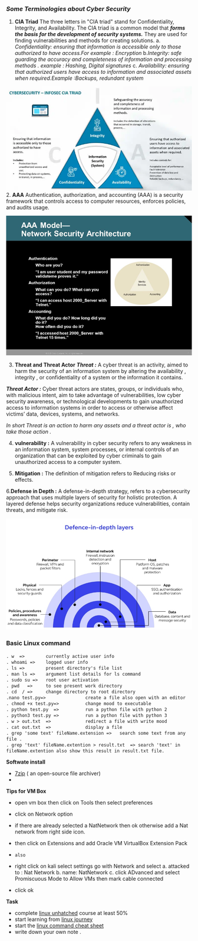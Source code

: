 ### _Some Terminologies about Cyber Security_
 1. **CIA Triad**
 The three letters in "CIA triad" stand for Confidentiality, Integrity, and Availability. The CIA triad is a common model that ***forms the basis for the development of security systems.*** They are used for finding vulnerabilities and methods for creating solutions.
  a. _Confidentiality: ensuring that information is accessible only to those authorized to have access.For example : Encryption_
  b._Integrity: safe guarding the accuracy and completeness of information and processing methods . example : Hashing, Digital signatures_
  c. _Availability: ensuring that authorized users have access to information and associated assets when required.Example :Backups, redundant system_
 
 ![CIA Triad](../Images/CIA-Triad.jpg)
2. **AAA**
Authentication, authorization, and accounting (AAA) is a security framework that controls access to computer resources, enforces policies, and audits usage.

![AAA](../Images/AAA.jpg)

3. **Threat and Threat Actor**
 ***Threat :*** A cyber threat is an activity,  aimed to harm  the security of an information system by altering the availability , integrity , or confidentiality  of a system or the information it contains.

 ***Threat Actor :*** Cyber threat actors are states, groups, or individuals who, with malicious intent, aim to take advantage of vulnerabilities, low cyber security awareness, or technological developments to gain unauthorized access to information systems in order to access or otherwise affect victims’ data, devices, systems, and networks. 

 _In short Threat is an action to harm any assets and a threat actor is , who   take those action ._

4. **vulnerability :** A vulnerability in cyber security refers to any weakness in an information system, system processes, or internal controls of an organization that can be exploited by cyber criminals to gain unauthorized access to a computer system. 

5. **Mitigation :** The definition of mitigation refers to Reducing risks or effects. 

6.**Defense in Depth :** A defense-in-depth strategy,   refers to a cybersecurity approach that uses multiple layers of security for holistic protection.
A layered defense helps security organizations reduce vulnerabilities, contain threats, and mitigate risk.

![defence in depth](../Images/Defense_in_Depth_Layer.jpg)


### **Basic Linux command** 
  ```
  . w  =>        currently active user info 
  . whoami =>    logged user info
  . ls =>        present directory's file list
  . man ls =>    argument list details for ls command
  . sudo su =>   root user activation
  . pwd   =>     to see present work directory
  . cd  / =>     change directory to root directory
  .nano test.py=>               create a file also open with an editor
  . chmod +x test.py=>          change mood to executable 
  . python test.py  =>          run a python file with python 2
  . python3 test.py =>          run a python file with python 3
  . w > out.txt  =>             redirect a file with write mood
  . cat out.txt  =>             display a file 
  . grep 'some text' fileName.extension =>   search some text from any file .
  . grep 'text' fileName.extention > result.txt  => search 'text' in fileName.extention also show this result in result.txt file.

  ```

**Softwate install**
 - [7zip](https://www.7-zip.org/download.html)  ( an open-source file archiver)
 - 

**Tips for VM Box**
 - open vm box then click on Tools then select preferences 
 - click on Network option 
 - if there are already selected a NatNetwork then ok otherwise add a Nat network from right side icon.
 - then click on Extensions and add Oracle VM VirtualBox Extension Pack

- `also` 
- right click on kali select settings go with Network and select 
      a. attacked to : Nat Network
      b. name:  NatNetwork
      c. click ADvanced and select Promiscuous Mode to Allow VMs then mark cable connected 
- click ok

**Task**
 - complete [linux unhatched](https://www.netacad.com/courses/os-it/ndg-linux-unhatched) course at least 50%
 - start learning from  [linux journey](https://linuxjourney.com/lesson/the-shell)
 - start the [linux command cheat sheet](../Book/LinuxCommandLineCheatSheet.pdf)
 - write down  your own note .